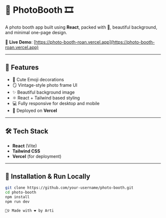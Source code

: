 # 📸 PhotoBooth 🎞️

A photo booth app built using **React**,   packed with 💖, beautiful background, and minimal one-page design.

🔗 **Live Demo**: [https://photo-booth-roan.vercel.app](https://photo-booth-roan.vercel.app)

---

## 🧡 Features

- 🎀 Cute Emoji decorations
- 🪞 Vintage-style photo frame UI
- ✨ Beautiful background image
- ⚛️ React + Tailwind based styling
- 💻 Fully responsive for desktop and mobile
- 🚀 Deployed on **Vercel**

---

## 🛠️ Tech Stack

- **React** (Vite)
- **Tailwind CSS**
- **Vercel** (for deployment)

---



## 🚀 Installation & Run Locally

```bash
git clone https://github.com/your-username/photo-booth.git
cd photo-booth
npm install
npm run dev

🙋‍♀️ Made with ❤️ by Arti
